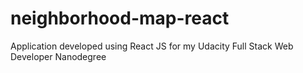 # neighborhood-map-react
Application developed using React JS for my Udacity Full Stack Web Developer Nanodegree
